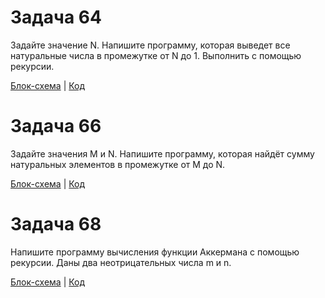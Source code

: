 # Задача 64
Задайте значение N. Напишите программу, которая выведет все натуральные числа в промежутке от N до 1. Выполнить с помощью рекурсии.

[Блок-схема](ex54/diag54.png)  |  [Код](ex54/Program.cs)

# Задача 66
Задайте значения M и N. Напишите программу, которая найдёт сумму натуральных элементов в промежутке от M до N.

[Блок-схема](ex56/diag56.png)  |  [Код](ex56/Program.cs)

# Задача 68
Напишите программу вычисления функции Аккермана с помощью рекурсии. Даны два неотрицательных числа m и n.

[Блок-схема](ex58/diag58.png)  |  [Код](ex58/Program.cs)